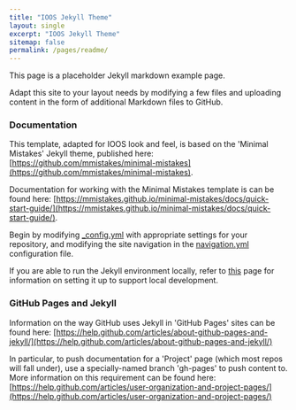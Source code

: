```yaml
---
title: "IOOS Jekyll Theme"
layout: single
excerpt: "IOOS Jekyll Theme"
sitemap: false
permalink: /pages/readme/
---
```

This page is a placeholder Jekyll markdown example page.

Adapt this site to your layout needs by modifying a few files and uploading content in the form of
additional Markdown files to GitHub.  

### Documentation ###
This template, adapted for IOOS look and feel, is based on the 'Minimal Mistakes' Jekyll theme, published here:
[https://github.com/mmistakes/minimal-mistakes](https://github.com/mmistakes/minimal-mistakes).  

Documentation for working with the Minimal Mistakes template is can be found here:
[https://mmistakes.github.io/minimal-mistakes/docs/quick-start-guide/](https://mmistakes.github.io/minimal-mistakes/docs/quick-start-guide/).

Begin by modifying [\_config.yml](https://github.com/ioos/mbon_jekyll_theme/blob/master/_config.yml) with appropriate
settings for your repository, and modifying the site navigation in the [navigation.yml](https://github.com/ioos/mbon_jekyll_theme/blob/master/_data/navigation.yml)
configuration file.

If you are able to run the Jekyll environment locally, refer to [this](https://ioos.github.io/mbon_jekyll_theme/pages/jekyll/) page for information on setting it up to support local development.

### GitHub Pages and Jekyll ###
Information on the way GitHub uses Jekyll in 'GitHub Pages' sites can be found here:
[https://help.github.com/articles/about-github-pages-and-jekyll/](https://help.github.com/articles/about-github-pages-and-jekyll/)

In particular, to push documentation for a 'Project' page (which most repos will fall under), use a
specially-named branch 'gh-pages' to push content to.  More information on this requirement can be
found here: [https://help.github.com/articles/user-organization-and-project-pages/](https://help.github.com/articles/user-organization-and-project-pages/)
